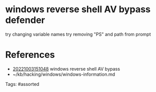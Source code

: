 # windows reverse shell AV bypass defender
try changing variable names
try removing "PS" and path from prompt

# References
- [20221003151048](/zet/20221003151048/) windows reverse shell AV bypass
- ~/kb/hacking/windows/windows-information.md

Tags:
    #assorted

